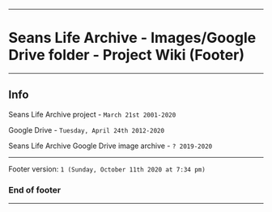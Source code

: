 
***

# Seans Life Archive - Images/Google Drive folder - Project Wiki (Footer)

***

## Info

Seans Life Archive project - `March 21st 2001-2020`

Google Drive - `Tuesday, April 24th 2012-2020`

Seans Life Archive Google Drive image archive - `? 2019-2020`

***

Footer version: `1 (Sunday, October 11th 2020 at 7:34 pm)`

### End of footer

***
